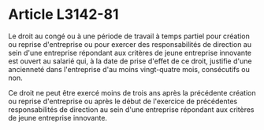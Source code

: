 # Article L3142-81

Le droit au congé ou à une période de travail à temps partiel pour création ou reprise d'entreprise ou pour exercer des responsabilités de direction au sein d'une entreprise répondant aux critères de jeune entreprise innovante est ouvert au salarié qui, à la date de prise d'effet de ce droit, justifie d'une ancienneté dans l'entreprise d'au moins vingt-quatre mois, consécutifs ou non.

Ce droit ne peut être exercé moins de trois ans après la précédente création ou reprise d'entreprise ou après le début de l'exercice de précédentes responsabilités de direction au sein d'une entreprise répondant aux critères de jeune entreprise innovante.